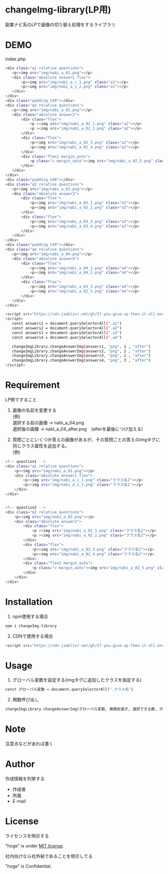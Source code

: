 # changeImg-library(LP用)

副業ナビ系のLPで画像の切り替え処理をするライブラリ
 
# DEMO
index.php

```bash
<div class="q1 relative questions">
   <p><img src="img/nabi_a_01.png"></p>
   <div class="absolute answer1 flex">
       <p><img src="img/nabi_a_c_1.png" class="a1"></p>
       <p><img src="img/nabi_a_c_2.png" class="a1"></p>
   </div>
</div>
<div class="padding_t40"></div>
<div class="q2 relative questions">
   <p><img src="img/nabi_a_02.png"></p>
   <div class="absolute answer2">
       <div class="flex">
           <p ><img src="img/nabi_a_02_1.png" class="a2"></p>
           <p ><img src="img/nabi_a_02_2.png" class="a2"></p>
       </div>
       <div class="flex">
           <p><img src="img/nabi_a_02_3.png" class="a2"></p>
           <p><img src="img/nabi_a_02_4.png" class="a2"></p>
       </div>
       <div class="flex2 margin_auto">
           <p class="c margin_auto"><img src="img/nabi_a_02_5.png" class="a2"></p>
       </div>
   </div>
</div>
<div class="padding_t40"></div>
<div class="q3 relative questions">
   <p><img src="img/nabi_a_03.png"></p>
   <div class="absolute answer3">
       <div class="flex">
           <p><img src="img/nabi_a_03_1.png" class="a3"></p>
           <p><img src="img/nabi_a_03_2.png" class="a3"></p>
       </div>
       <div class="flex">
           <p><img src="img/nabi_a_03_3.png" class="a3"></p>
           <p><img src="img/nabi_a_03_4.png" class="a3"></p>
       </div>
   </div>
</div>
<div class="padding_t40"></div>
<div class="q4 relative questions">
   <p><img src="img/nabi_a_04.png"></p>
   <div class="absolute answer4">
       <div class="flex">
           <p><img src="img/nabi_a_04_1.png" class="a4"></p>
           <p><img src="img/nabi_a_04_2.png" class="a4"></p>
       </div>
       <div class="flex">
           <p><img src="img/nabi_a_03_3.png" class="a4"></p>
           <p><img src="img/nabi_a_02_5.png" class="a4"></p>
       </div>
   </div>
</div>
```

 ```bash
<script src="https://cdn.jsdelivr.net/gh/If-you-give-up-then-it-all-ends-here/changeImg-library@v1.1.3/dist/index.js"></script>
<script>
    const answers1 = document.querySelectorAll(".a1")
    const answers2 = document.querySelectorAll(".a2")
    const answers3 = document.querySelectorAll(".a3")
    const answers4 = document.querySelectorAll(".a4")

    changeImgLibrary.changeAnswerImg(answers1, "png", 1 , "after")
    changeImgLibrary.changeAnswerImg(answers2, "png", 2 , "after")
    changeImgLibrary.changeAnswerImg(answers3, "png", 1 , "after")
    changeImgLibrary.changeAnswerImg(answers4, "png", 3 , "after")
</script>
 ```

 
 
# Requirement
 
LP側ですること

1. 画像の名前を変更する  
   (例)    
   選択する前の画像 -> nabi_a_04.png  
   選択後の画像 -> nabi_a_04_after.png　(afterを最後につけ加える)

2. 質問ごとにいくつか答えの画像があるが、その質問ごとの答えのimgタグに同じクラス属性を追加する。    
(例) 
```bash
<!-- question1 -->
<div class="q1 relative questions">
    <p><img src="img/nabi_a_01.png"></p>
    <div class="absolute answer1 flex">
        <p><img src="img/nabi_a_c_1.png" class="クラス名1"></p>
        <p><img src="img/nabi_a_c_2.png" class="クラス名1"></p>
    </div>
</div>


<!-- question2 -->
<div class="q2 relative questions">
    <p><img src="img/nabi_a_02.png"></p>
    <div class="absolute answer2">
        <div class="flex">
            <p ><img src="img/nabi_a_02_1.png" class="クラス名2"></p>
            <p ><img src="img/nabi_a_02_2.png" class="クラス名2"></p>
        </div>
        <div class="flex">
            <p><img src="img/nabi_a_02_3.png" class="クラス名2"></p>
            <p><img src="img/nabi_a_02_4.png" class="クラス名2"></p>
        </div>
        <div class="flex2 margin_auto">
            <p class="c margin_auto"><img src="img/nabi_a_02_5.png" class="クラス名2"></p>
        </div>
    </div>
</div>
```

 
# Installation
 
1. npm使用する場合
 ```bash
 npm i changeImg-library
 ```
2. CDNで使用する場合
 ```bash
 <script src="https://cdn.jsdelivr.net/gh/If-you-give-up-then-it-all-ends-here/changeImg-library@v1.1.3/dist/index.js"></script>
 ```
 
# Usage
 
1. グローバル変数を設定する(imgタグに追加したクラスを指定する)
 
```bash
const グローバル変数 = document.querySelectorAll(".クラス名")
```

2. 関数呼び出し  

```bash
changeImgLibrary.changeAnswerImg(グローバル変数, 画像拡張子, 選択できる数, ボタン押した後の画像名(例：nabi_a_02_1.png => nabi_a_02_1_after.png => "after"を入力))
```

       
 
# Note
 
注意点などがあれば書く
 
# Author
 
作成情報を列挙する
 
* 作成者
* 所属
* E-mail
 
# License
ライセンスを明示する
 
"hoge" is under [MIT license](https://en.wikipedia.org/wiki/MIT_License).
 
社内向けなら社外秘であることを明示してる
 
"hoge" is Confidential.
